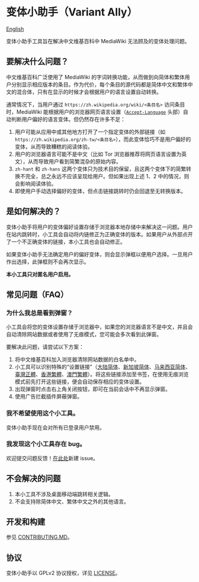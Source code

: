 # 变体小助手（Variant Ally）
[English](./README.EN.MD)

变体小助手工具旨在解决中文维基百科中 MediaWiki 无法顾及的变体处理问题。

## 要解决什么问题？
中文维基百科广泛使用了 MediaWiki 的字词转换功能，从而做到向简体和繁体用户分别显示相应版本的条目。作为代价，每个条目的源代码都是简体中文和繁体中文的混合体，只有在显示的时候才会根据用户的语言设置自动转换。

通常情况下，当用户通过 `https://zh.wikipedia.org/wiki/<条目名>` 访问条目时，MediaWiki 能根据用户的浏览器网页语言设置（[`Accept-Language`](https://developer.mozilla.org/en-US/docs/Web/HTTP/Headers/Accept-Language) 头部）自动判断用户偏好的语言变体。但仍然存在许多不足：

1. 用户可能从应用中或其他地方打开了一个指定变体的外部链接（如 `https://zh.wikipedia.org/zh-tw/<条目名>`），而此变体恰巧不是用户偏好的变体，从而导致糟糕的阅读体验。
2. 用户的浏览器语言可能不是中文（比如 Tor 浏览器推荐将网页语言设置为英文），从而导致用户看到简繁混杂的原始内容。
3. `zh-hant` 和 `zh-hans` 这两个变体只为技术目的保留，且这两个变体下的简繁转换不完全，总之永远不应该呈现给用户。但如果出现上述 1、2 中的情况，则会影响阅读体验。
4. 即使用户手动选择偏好的变体，但点击链接跳转时仍会回退至无转换版本。

## 是如何解决的？
变体小助手将用户的变体偏好设置存储于浏览器本地存储中来解决这一问题。用户在站内跳转时，小工具会自动将内链修正为正确变体的版本。如果用户从外部点开了一个不正确变体的链接，本小工具也会自动修正。

如果变体小助手无法确定用户的偏好变体，则会显示弹框以便用户选择。一旦用户作出选择，此弹框则不会再次显示。

**本小工具只对匿名用户启用。**

## 常见问题（FAQ）
### 为什么我总是看到弹窗？
小工具会将您的变体设置存储于浏览器中，如果您的浏览器语言不是中文，并且会自动清除网站数据或者使用了无痕模式，您可能会多次看到此弹窗。

要解决此问题，请尝试以下方案：
1. 将中文维基百科加入浏览器清除网站数据的白名单中。
2. 小工具可以识别特殊的“设置链接”（[大陆简体](https://zh.wikipedia.org/?va-variant=zh-cn)、[新加坡简体](https://zh.wikipedia.org/?va-variant=zh-sg)、[马来西亚简体](https://zh.wikipedia.org/?va-variant=zh-my)、[臺灣正體](https://zh.wikipedia.org/?va-variant=zh-tw)、[香港繁體](https://zh.wikipedia.org/?va-variant=zh-hk)、[澳門繁體](https://zh.wikipedia.org/?va-variant=zh-mo)）。将这些链接添加至书签，在使用无痕浏览模式前先打开这些链接，便会自动保存相应的变体设置。
3. 出现弹窗时点击右上角关闭按钮，即可在当前会话中不再显示弹窗。
4. 使用广告拦截插件屏蔽弹窗。

### 我不希望使用这个小工具。
变体小助手现在会对所有已登录用户禁用。

### 我发现这个小工具存在 bug。
欢迎提交问题反馈！[在此处](https://github.com/wikimedia-gadgets/VariantAlly/issues/new)新建 issue。

## 不会解决的问题
1. 本小工具不涉及桌面移动端跳转相关逻辑。
2. 不会支持除简体中文、繁体中文之外的其他语言。

## 开发和构建
参见 [CONTRIBUTING.MD](./CONTRIBUTING.MD)。

## 协议
变体小助手以 GPLv2 协议授权，详见 [LICENSE](./LICENSE)。
